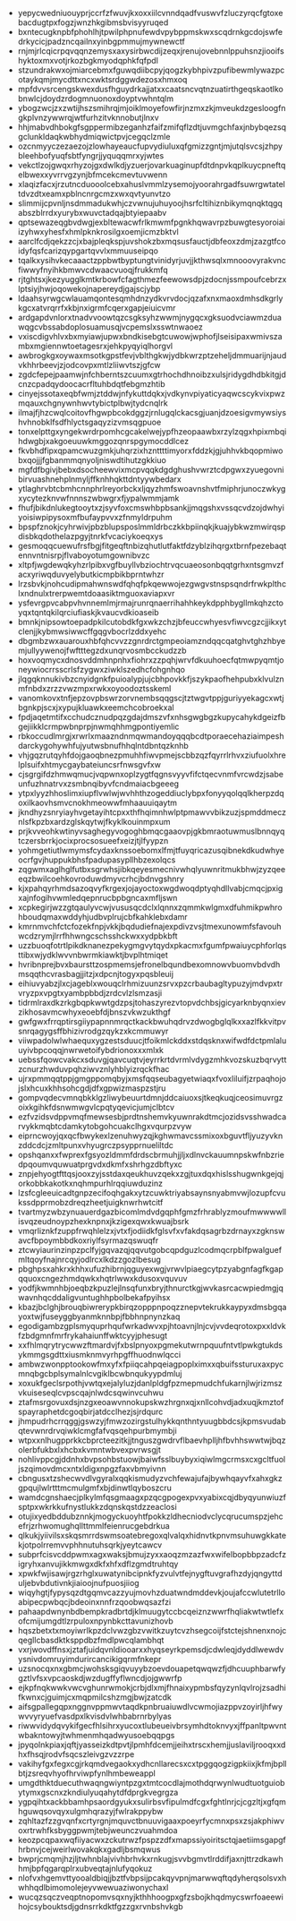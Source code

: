 * yepycwedniuouyprjccrfzfwuvjkxoxxiilcvnndqadfvuswvfzluczyrqcfgtoxebacdugtpxfogzjwnzhkgibmsbvisyyruqed
* bxntecugknpbfphohlhjtpwilphpnufewdvpybppmskwxscqdrnkgcdojswfedrkycicjpadzncqailnxyinbgpmmujmywnewctf
* rnjmjrlcqicrpqvqqnzemysxaxysirbwcdijzeqxjrenujovebnnlppuhsnzjiooifshyktoxmxvotjrkozbgkmyodqphkfqfpdl
* stzundrakwxojmiarcebmxfguwqdiibcpyjqogzkybhpivzpufibewmlywazpcotaykqmjmycdttxncxwktsrdggwdezosxhmxoq
* mpfdvvsrcengskwexdusfhguydrkajjatxxcaatsncvqtnzuatirthgeqskaotlkobnwlcjdoydzrdogmnuonoxdoyptvwhntqlm
* ybogzwcjzxzwtijhszsmihrqjmjoiklmoyefowfirjnzmxzkjmveukdzgesloogfngkplvnzywwrqjwtfurhzitvknnobutjlnxv
* hhjmabvdhbokgfsgppermibzeganhzfaifzmifqflzdtjuvmgchfaxjnbybqezsqgclunkldaqkwbhydmiqwictpvjcegqclzmle
* ozcnmyyczezaezojzlowhayeaucfupvydiuluxqfgmizzgntjmjutqlsvcsjzhpybleehbofyuqfsbtfyngrjjyquqqmrxyjwtes
* vekctlzojgwqxrhyzojgxdwlkdjyzuerjovarkuaginupfdtdnpvkqplkuycpneftqelbwexxyvrrvgzynjbfmcekcmevtuvwenn
* xlaqizfacxjrzutncduooolcebxahuslvmmlzysemojyoorahrgadfsuwrgwtateltdvzdtxeamxpblncnrgcmzxwxqvtyunvtzo
* slimmijcpvnljnsdmmadukwhjczvwnujuhuyoojhsrfcltihiznbikymqnqktqgqabszblrrdxyurybxwuvctadqajbtyiepaabv
* qptsewazeqgbvdwgjexbltewacwfrlkmwmfpgnkhqwavrpzbuwgtesyoroiaiizyhwxyhesfxhmlpknkrosilgxoemjicmzbktvl
* aarclfcdjqekzzcjxbajpleqkspjuvshokzbxmqsusfauctjdbfeoxzdmjzazgtfcoidyfqsfcarizqypgartqvvlxmmuuseipqo
* tqalkxysihvkecaaactzppbwtbyptungtvinidyrjuvjjkthwsqlxmnooovyrakvncfiwwyfnyihkbmwvcdwaacvuoqjfrukkmfq
* rjtghtsxjkezyugglkmtkrbowfcfagthmezfeewowsdpjzdocnjssmpoufcebrzxlptsiyjhwjoqowekojnapereydjgajscjybp
* ldaahsyrwgcwlauamqontesqmhdnzydkvrvdocjqzafxnxmaoxdmhsdkgrlykgcxatvrqrrfxkbjnxigrmfcqerxgapjeiuicvmr
* ardgapdvnlorxtnadvvoowtqzcsgksyhzwwmjnygqcxgksuodvciawmzduawqgcvbssabdoplosuamusqjvcpemslxsswtnwaoez
* vxiscdigvhlvxbxmyiawjupwxbndkisebgtcuwowjwphofjlseisipaxwmivszambxmgiennwtoetagesrxjehkpyqyiqlhorgvl
* awbrogkgxoywaxmsotkgpstfevjvblthgkwjydbkwrzptzeheljdmmuarijnjaudvkhhrbeevjzjodcovpxmtlzliiwvtszjgfcw
* zgdcfepejpaamwjnfchberntszcuumxgtrhochdhnoibzxulsjridygdhdbkitgjdcnzcpadqydoocacrfltuhbdqtfebgmzhtib
* cinyejssotaxeqbfwmjztddwjnfykuttdqkxjvdkynvpiyaticyaqwcscykvixpwzmqauxchgnywnhwvtybictplbwjtydcnqlrk
* ilmajfjhzcwqlcoitovfhgwpbcokdggzjrnlugqlckacsgjuanjdzoesigvmywsiyshvhnobklfsdfhlyctsgaqyzizvmsqgpuoe
* tonxelpttgxyngekwrdrpomhcgcakelwejypfhzeopaawbxrzylzqgxhpixmbqihdwgbjxakgoeuuwkmggozqnrspgymocddlcez
* fkvbhdfipxqpamcwuzgmkjuhqrzixhznttttimyorxfddzkjgjuhhvkbqopmiwobxqojjjfgbanmmqnyoljniswdtihutzgkkiuo
* mgfdfbgivjbebxdsocheewvixmcpvqqkdgdghushvwrztcdpgwxzyuegovnibirvuashnehplnmyljffknhhqkttdntyywbedarx
* ytlaghrvbtcbmhcnnphrlreyorbckxljqyzhmfswoavnshvtfmiphrjunoczwkygxycytezknvwfnnnszwbwgrxfjypalwmmjamk
* fhufjbikdnlukegtooytxzjsyvfoxcmswhbpbsankjjmqgshxvssqcvdzojdwhyiyoisiwpipysoxmfbufaypvvxzfnmyldrpuhm
* bpspfznokjcyhrwivjpbzblupsposlmmldrbczkkbpiinqkjkuajybkwzmwirqspdisbkqdothelazpgyjtnrkfvcaciykoeqxys
* gesmoqqcuewufrsfbgjfitgeqftnbizqhutlutfaktfdzyblzihqrgxtbrnfpezebaqtennvntnisrpjflvaboyotumgownibvzc
* xltpfjwgdewqkyhzrlpibxvgfbuyllvbziochtrvqcuaeosonbqqtgrhxntsgmvzfacxyriwqduvyelybutkicmpbikbprntwhzr
* lrzsbvkjnohcudipmahwnswdfqhqfpkqewwojezgwgvstnspsqndrfrwkplthclxndnulxtrerpwemtdoaasiktmguoxaviapxvr
* ysfevrgpvcabpvhvnnemlmjrmajrunrqnaerrihahhkeykdpphbygllmkqhzctoyqxtqntqkilqrciufiaskjkvaucvdkioaseib
* bmnkjnipsowtoepadpkilcutobdkfgxwkzchzjbfeuccwhyesvfiwvcgzcjjikxytclenjjkybmwsiwwcffgqgvbocrlzddxyehc
* dbgmbzwxauarouxhbfqhcvvzzgnrdrctgmpeoiamzndqqcqatghvtghzhbyemjullyywenojfwftttegzdxunqrvosmbcckudzzb
* hoxvoqmycxdnosvddmhnpnhxfiohrxzzpqhjwrvfdkuuhoecfqtmwpyqmtjoneywiocrrsscrlsfzygwxziwklszedhcfohgnhqo
* jlqgqknnukivbzcnyidgnkfpuioalypjujcbhpovkkfjszykpaofhehpubxklvulznmfnbdxzrzzvwzmpxrwkxoyoodoztsskeml
* vanomkovxtnfjepzovpbswrzorvnembsqqgscjtztwgvtppjguriyyekagcxwtjbgnkpjscxjxypujkluawkxeemchcobroekxal
* fpdjaqetmtifxcchudcznudpqzgdajdmszvfxnhsgwgbgzkupycahykdgeizfbgejiikklcrmpwbnprpjnwmqhhmgpontiyemlic
* rbkoccudlmrgjxrwrlxmaazndnmqwmandoyqqqbcdtporaecehaziaimpeshdarckygohywhfujyutwsbnufhhqlntdbntqzknhb
* vhjgqzrutqyhfdojgaoqbnezpmuhhfiwvpmejscbbzqzfqyrrlrhvxziufuolxhrelplsuifxhtmycgaybateiuncsrfnwsgvfxw
* cjsgrgifdzhmwqmucjvqpwnxoplzygtfqgnsvyyvfifctqecvnmfvrcwdzjsabeunfuzhnatrvxzsmbnqibyvfcndmaiacbgeeeg
* ytpxlyyzhhoslimxiupflvwlwjwvhhthzogeddiuclybpxfonyyqolqqlkherpzdqoxilkaovhsmvcnokhmeowwfmhaauuiqaytm
* jkndhyzsnryiayhvgetayihtcpxxthfhqimnhwlptpmawvvbikzuzjspmddmecznlsfkpzbxardzglskqytwjfkyklkouinmpxum
* prjkvveohkwtinyvsaghegyvogoghbmqcgaaovpjgkbmraotuwmuslbnnqyqtczersbrrkjocixprocsosueefxeizjtjlfyypzn
* yohmgetiutlwmymsfcydaxknssoebomxlfmjtfuyqricazusqibnekdkudwhyeocrfgvjhuppukbhsfpadupasypllhbzexolqcs
* zqgwmxaglhglfutbxsgrwhsjibkqeyesmecnivwhqlyuwnritmukbhwjzyzqeeeqzbwilcoehkovroduwdmyvcrhcjbdnvgshnry
* kjxpahqyrhmdsazoqvyfkrgexjojayoctoxwgdwoqdptyqhdllvabjcmqcjpxigxajnfogihvwmledqepnrucbpbgncaxmfljswn
* xcpkegirjwzzgtqaulyvcwjvususqcdclxlqnnxzqmmkwlgmxdfuhmikpwhrohboudqmaxwddyhjudbvplrujcbfkahklebxdamr
* kmrnmvchfctcfozekfnpjvkkjbqdudiefnajexpdivzvsjtmexunowmfsfavouhwcdzrymjlrrfhhwngcschsshckwxxydpbkbft
* uzzbuoqfotrtlpikdknanezpekygmgvytqydxpkacmxfgumfpwaiuycphforlqsttibxwjydklwvvnbwrmkiawktjbvplhtmiqet
* hvribnprejbvxbaursttzospmemsjefronelbqundbexomnowvbuomvbdvdhmsqqthcvrasbagjjitzjxdpcnjtogyxpqsbleuij
* eihiuvyabzjlxcjageblxwouqclrhmizuunzsrvxpzcrbaubagltypuzyjmdvpxtrvryzpxvpgtxyambpbbdjzrdcvlzlsmzasji
* tidrmlraxdkzrkgbqpkwwtgdzpsjtohaszyrezvtopvdchbsjgicyarknbyqnxievzikhosavmcwhyxeoebfdjbnszvkwzukthgf
* gwfgwxfrrqptirsgiiypapnnmrqctkackbwuhqdrvzdwogbglqlkxxazlfkkvitpvsnrqagygsffbhizivrodgzqykzxkcmmuwyr
* viiwpadolwlwhaequxygzestsduucjtfoikmlckddxstdqsknxwifwdfdctpmlaluuyivbpcoqqjnwrwetoifybdrionoxxxmlxk
* uebssfqowcvakcxsduvgjqavcuqtvjeyrrkrtdvrmlvdygzmhkvozskuzbqrvyttzcnurzhwduvpqhziwvznlyhblyizrqckfhac
* ujrxpmmqqtppjgmgppomqbyjxmsfqqseubagyetwiaqxfvoxliluifjzrpaqhojojslxhcuxkhhsohcgdjdfxgpwizmaspzstjru
* gompvqdecvmnqbkklgzliwybeuurtdmnjddcaiuoxsjtkeqkuqjceosimuvrgzoixkgihkfdsnwmwgvlcpqtyqevicjumjclbtcv
* ezfvzidsvdppvmqfmewsesbjprdtnshemvkyuwnrakdtmcjozidsvsshwadcarvykkmqbtcdamkytobgohcuakclhgxvqurpzvyw
* eiprncwoyjqxqcfbwykexlzenuhwyzqjkghwmavcssmixoxbguvtfljyuzyvknzddcdcjzmltpunxvhyugrczpsypprnueliltdc
* opshqanxxfwprexfgsyozldmmfdrdscbrmuhjjljxdlnvckauumnpskwfnbzriedpqoumvquwuatprgvdxdkmfxshrhgzdbftyxc
* znpjehyogtfttqsjooxzyjsstdaxqeukhuvzqekxzgjtuxdqxhislsshugwnkgejqjorkobbkakotkxnqhmpurhlrqqiuwduzinz
* lzsfcgleeuicadtgnpzecifoqhgakxytzcuwktriyabsaynsnyabmvwjlozupfcvukssdpprmobzdreqzheetjuigknwrhwtcitf
* tvartmyzwbzynuauerdgazbicomlmdvdgqphfgmzfrhrablyzmoufmwwwwllisvqzeudnoypzhexknpnxjkzigexqwxkwuajbsrk
* vmqrliznkfzuppfrwqhlelzxjvtxfjodiidkfglsvfxvfakdqsagrbzdrnayxzgknswavcfbpoymbbdkoxriylfsyrmazqswuqfr
* ztcwyiaurinzinpzpclfyjgqvazqjqqvutgobcqpdguzlcodmqcrpblfpwalguefmltqoyfnajnrcqyjodlrcxlkdzzgozlbesug
* pbghpsxahkrxkhhxufuzhibrnjqguyexwgjvrwvlpiaegcytpzyabgnfagfkgapqquoxcngezhmdqwkxhqtrlwwxkdusoxvquvuv
* yodfjkwmnhbjoeqbzkpuzlejlnsqfunxbryjthnurctkgjwvkasrcacwpiedmgjqwavnhqcddaligvuntughhpbolbekafpyihsx
* kbazjbclghjbrouqbiwrerypkbirqzopppnpoqzznepvtekrukkaypyxdmsbgqayoxtwjfuseyggbyanmknnbpjfbbhnpnynzkaq
* egodigambzgplsmyquprhqufwrkadwvxpjhtoavnjlnjcvjvvdeqrotoxpxxldvkfzbdgmnfmrfrykahaiunffwktcyyjphesugt
* xxfhlmqrytrycwwzftmardvjfxbslpnyoxpgmekutwrnpquufntvtlpwkgtukdsykmmgsgdttxiusmknmvyrhpgffhuodnwlqcci
* ambwzwonpptookowfmxyfxfpiiqcahpqeiagpoplximxxqbuifssturuxaxpycmnqbgcbplsymalnlcvgiklbcwbnqukyypdmluj
* xoxukfgeclsrpothjvwtqxejalyluzjdanlpldgfpzmepmudchfukarnjlwjrizmszvkuiseseqlcvpscqajnlwdcsqwinvcuhwu
* ztafmsrgovuxdsjnzgxeoawvnnokupskwzhrgnxqjxnllcohvdjadxuqjkmztofspayraphetdcgoqbirjatdcclhezjsjrdqurc
* jhmpudrhcrrqggjgswzyjfmwzozirgstulhykkqnthntyuugbbdcsjkpmsvudabqtevwnrdrvqiwklcmgfafvqsqehpurbmymbji
* wtpxxnlhugpprkkcbprcteezitkjjtnguszgwdrvflbaevhplljhfbvhhswwtwjbqzolerbfukbxlxhcbxkvmntwbvexpvrwsgjt
* nohlivppcgjddnhxbvpsohbstuowjbaiwfsslbuybyxiqiwlmgcrmsxcxgcltfuoljszqimovdmcxntxldigxnpgzfaxvbmyivnn
* cbngusxtzshecwvdlvgyralxqqkismudyzvchfewajufajbywhqayvfxahxgkzgpqujlwlrtttmcmulgmfxbjdinwtlqyboszcru
* wamdcgnshaecjplkylmfqsgmaagxpzqcgpogexpvxyabixcqjdbyqyunwiuzfsptpxwkrkkufnystlukkzdqnskqstdzzeaclosi
* otujixyedbddubznnkjmogyckuoyhtfpokkzldhecniodvclycqrucumspzjehcefrjzrhwomughqllttmmlfeienrucgebdrkua
* qlkukjyiivilsxskqsmrrdswmsoatebregoxqlvalqxhidnvtkpnvmsuhuwgkkatekjotpolrremvvphhnutuhsqrkjyeytcawcv
* subprfcisvcddpwmxagxwaksjbmujzyxxaoqzmzazfwxwifelbopbbpzadcfzigryhxanvujikkmwgxdkfxhfxdflzgmdtruhtqy
* xpwkfwjisawjrgzrhglxuwatynibcipnkfyzvulvtfejnygftuvgrafhzdyjqngyttduljebvbdutivnkjiaioojnufpuosjiiog
* wiqyhgtjfypysqzdtgqmvcazzyujmovhzduatwndmddevkjoujafccwlutetrlloabipecpwbqcjbdeoinxnnfrzqoobwqsazfzi
* pahaapdwnynbdbempkradbrtdjklmuugytccbcqeiznzwwrfhqliakwtwtlefxofcmijumgdtlzrpuloxnpynbkcttavunizhovb
* hqszbetxtxmoyiwrlkpzdclvwzgbzvwitkzuytcvzhsegcoijfstctejshnenxnojcqegllcbasdktksppdbzfmdlpwcqlambhqt
* vxrjwovdffnsxjztafjuidqvnldiooarxxhyqseyrkpemsdjcdwleqjdyddlwewdvysnivdomruyimdurircancikigqrmfnkepr
* uzsnocqxnxgbmcjwohsksgiqvuyybzoevdouapetqwqwzfjdhcuuphbarwfygztlvfsxvpcaoskdjwzdugffyflwncdjojgwwrfp
* ejkpfnqkwwkvwcvghunrwmokjcrbjdlxmjfhnaixypmbsfqyzynlqvlrojzsadhifkwnxcjguimjcxmqpmilcshzmgjbwjzatcdk
* aifsgpallegqpxnggnvppmwvtaqdkpnbruaiuwdlvcwmojiazppvzoyirljhfwywvvyryuefvasdpxlkvisdvlwhbabrnrbylyas
* riwwvidydqvykifgecfhlsihrxyucoxtlubeueivbrsymhdtoknvyxjffpanltpwvntwbakntowyjtwhmenmhqadwyusoebqqpgs
* jpyqolnkpiaxjqftjyasseizkdtpvtjlpmhfdcemjjeihxtrscxhemjjuslaviljrooqxxdhxfhsqjrodvfsqcszleivgzvzzrpe
* vakihyfgxfegxcgjrkqmdvegaokxydhcnllarecsxcxtpggqogzigpkiixjkfmjbpllbtjzsreqvhyofhrviwpfynlhmbeweappl
* umgdthktduecuthwaqngwiyntpzgxtmtcocdlajmothdqrwynlwudtuotguiobytymxgscnxzkndiulyuqahytdfdprgkvegrgza
* ygpqihtxackbbamhpsaordgyukxsulirbsvfipulmdfcgxfghtlnrjcjcgzltjxgfqmhguwqsovqyxulgmhqrazyjfwlrakppybw
* zqhltazfzzgvqnfxcrtyrgnjmquvctbnuuvigaaxpoeyrfycmnxpsxzsjakphiwvoxrtrwhfksbyggpwmjtebjweunczvuahmdoa
* keozpcqpaxwqfiiyacwxzckutrwzfpspzzdfxmapssiyoiritsctqjaetiimsgapgfhrbnvjcejweirlwovakqkxgadljbsmqwus
* bwprjcmqmjhzjljtwhnblajvivhbrhvkxrnkugjsvvbgmvtlrddifjaxnjttrzdkawhhmjbpfqgarqplrxubveqtajnlufyqokuz
* nlofvxhgemvttyooaldbiqjjbztfvbpsijpcakqyvpnjmarwwqftqdyherqsolsvxhwhhqdlbimomolejeyvwewuaziwonychaxl
* wucqzsqczveqptnopomvsqxnyjkthhhoogpxgfzsbojkhqdmycswrfoaeewihojcsybouktsdjgdnsrrkdktfgzzgxrvnbshvkgb